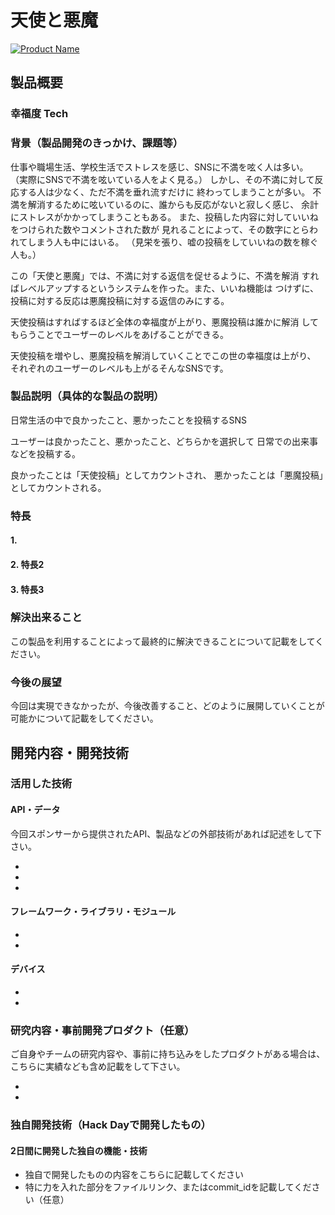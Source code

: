 # 天使と悪魔

[![Product Name](image.png)](https://www.youtube.com/watch?v=G5rULR53uMk)

## 製品概要
### 幸福度 Tech

### 背景（製品開発のきっかけ、課題等）
仕事や職場生活、学校生活でストレスを感じ、SNSに不満を呟く人は多い。
（実際にSNSで不満を呟いている人をよく見る。）
しかし、その不満に対して反応する人は少なく、ただ不満を垂れ流すだけに
終わってしまうことが多い。
不満を解消するために呟いているのに、誰からも反応がないと寂しく感じ、
余計にストレスがかかってしまうこともある。
また、投稿した内容に対していいねをつけられた数やコメントされた数が
見れることによって、その数字にとらわれてしまう人も中にはいる。
（見栄を張り、嘘の投稿をしていいねの数を稼ぐ人も。）


この「天使と悪魔」では、不満に対する返信を促せるように、不満を解消
すればレベルアップするというシステムを作った。また、いいね機能は
つけずに、投稿に対する反応は悪魔投稿に対する返信のみにする。

天使投稿はすればするほど全体の幸福度が上がり、悪魔投稿は誰かに解消
してもらうことでユーザーのレベルをあげることができる。

天使投稿を増やし、悪魔投稿を解消していくことでこの世の幸福度は上がり、
それぞれのユーザーのレベルも上がるそんなSNSです。


### 製品説明（具体的な製品の説明）
日常生活の中で良かったこと、悪かったことを投稿するSNS

ユーザーは良かったこと、悪かったこと、どちらかを選択して
日常での出来事などを投稿する。

良かったことは「天使投稿」としてカウントされ、
悪かったことは「悪魔投稿」としてカウントされる。

### 特長

#### 1. 

#### 2. 特長2

#### 3. 特長3

### 解決出来ること
この製品を利用することによって最終的に解決できることについて記載をしてください。

### 今後の展望
今回は実現できなかったが、今後改善すること、どのように展開していくことが可能かについて記載をしてください。


## 開発内容・開発技術
### 活用した技術
#### API・データ
今回スポンサーから提供されたAPI、製品などの外部技術があれば記述をして下さい。

* 
* 
* 

#### フレームワーク・ライブラリ・モジュール
* 
* 

#### デバイス
* 
* 

### 研究内容・事前開発プロダクト（任意）
ご自身やチームの研究内容や、事前に持ち込みをしたプロダクトがある場合は、こちらに実績なども含め記載をして下さい。

* 
* 


### 独自開発技術（Hack Dayで開発したもの）
#### 2日間に開発した独自の機能・技術
* 独自で開発したものの内容をこちらに記載してください
* 特に力を入れた部分をファイルリンク、またはcommit_idを記載してください（任意）
